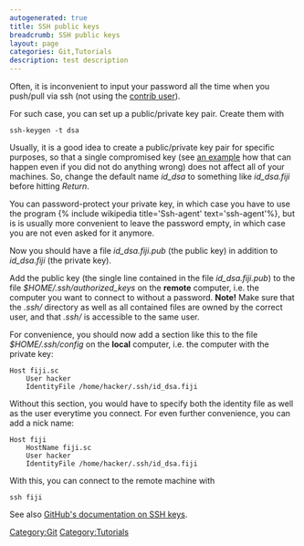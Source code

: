 ```yaml
---
autogenerated: true
title: SSH public keys
breadcrumb: SSH public keys
layout: page
categories: Git,Tutorials
description: test description
---
```


Often, it is inconvenient to input your password all the time when you push/pull via ssh (not using the [contrib user](Git#contrib "wikilink")).

For such case, you can set up a public/private key pair. Create them with

`ssh-keygen -t dsa`

Usually, it is a good idea to create a public/private key pair for specific purposes, so that a single compromised key (see [an example](http://www.debian.org/security/2008/dsa-1576) how that can happen even if you did not do anything wrong) does not affect all of your machines. So, change the default name *id\_dsa* to something like *id\_dsa.fiji* before hitting *Return*.

You can password-protect your private key, in which case you have to use the program {% include wikipedia title='Ssh-agent' text='ssh-agent'%}, but is is usually more convenient to leave the password empty, in which case you are not even asked for it anymore.

Now you should have a file *id\_dsa.fiji.pub* (the public key) in addition to *id\_dsa.fiji* (the private key).

Add the public key (the single line contained in the file *id\_dsa.fiji.pub*) to the file *$HOME/.ssh/authorized\_keys* on the **remote** computer, i.e. the computer you want to connect to without a password. **Note\!** Make sure that the *.ssh/* directory as well as all contained files are owned by the correct user, and that *.ssh/* is accessible to the same user.

For convenience, you should now add a section like this to the file *$HOME/.ssh/config* on the **local** computer, i.e. the computer with the private key:

`Host fiji.sc`  
`    User hacker`  
`    IdentityFile /home/hacker/.ssh/id_dsa.fiji`

Without this section, you would have to specify both the identity file as well as the user everytime you connect. For even further convenience, you can add a nick name:

`Host fiji`  
`    HostName fiji.sc`  
`    User hacker`  
`    IdentityFile /home/hacker/.ssh/id_dsa.fiji`

With this, you can connect to the remote machine with

`ssh fiji`

See also [GitHub's documentation on SSH keys](http://help.github.com/win-set-up-git/).

[Category:Git](Category_Git "wikilink") [Category:Tutorials](Category_Tutorials "wikilink")
